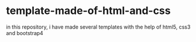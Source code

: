 # template-made-of-html-and-css
in this repository, i have made several templates with the help of html5, css3 and bootstrap4
